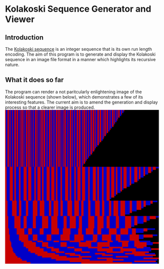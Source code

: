 # Kolakoski Sequence Generator and Viewer

## Introduction

The [Kolakoski sequence](https://en.wikipedia.org/wiki/Kolakoski_sequence) is an integer sequence that is its own run length encoding.
The aim of this program is to generate and display the Kolakoski sequence in an image file format in a manner which highlights its recursive nature.

## What it does so far

The program can render a not paritcularly enlightening image of the Kolakoski sequence (shown below), which demonstrates a few of its interesting features.
The current aim is to amend the generation and display process so that a clearer image is produced.
![An image showing some of the properties of the Kolakoski sequence](./kolakoskiTest.png "A not particularly good rendering of the Kolakoski sequence")
